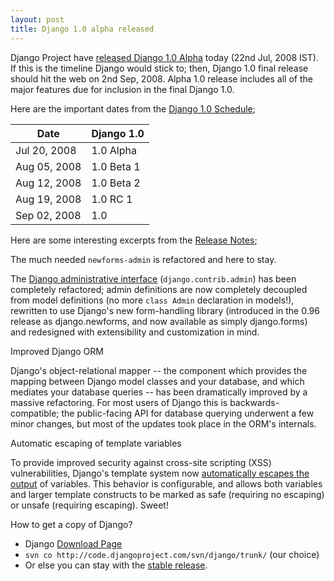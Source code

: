 ```yaml
---
layout: post
title: Django 1.0 alpha released
---
```


Django Project have <a href="http://www.djangoproject.com/weblog/2008/jul/21/10-alpha/">released Django 1.0 Alpha</a> today (22nd Jul, 2008 IST). If this is the timeline Django would stick to; then, Django 1.0 final release should hit the web on 2nd Sep, 2008. Alpha 1.0 release includes all of the major features due for inclusion in the final Django 1.0.

Here are the important dates from the <a href="http://code.djangoproject.com/wiki/VersionOneRoadmap#schedule">Django 1.0 Schedule</a>;

|Date |Django 1.0 |
| -- | -- |
| Jul 20, 2008 | 1.0 Alpha |
| Aug 05, 2008 | 1.0 Beta 1 |
| Aug 12, 2008 | 1.0 Beta 2 |
| Aug 19, 2008 | 1.0 RC 1 |
| Sep 02, 2008 | 1.0 |

Here are some interesting excerpts from the <a href="http://www.djangoproject.com/documentation/release_notes_1.0_alpha/">Release Notes</a>;

The much needed `newforms-admin` is refactored and here to stay.

The <a href="http://www.djangoproject.com/documentation/admin/">Django administrative interface</a> (`django.contrib.admin`) has been completely refactored; admin definitions are now completely decoupled from model definitions (no more `class Admin` declaration in models!), rewritten to use Django's new form-handling library (introduced in the 0.96 release as django.newforms, and now available as simply django.forms) and redesigned with extensibility and customization in mind.

Improved Django ORM

Django's object-relational mapper -- the component which provides the mapping between Django model classes and your database, and which mediates your database queries -- has been dramatically improved by a massive refactoring. For most users of Django this is backwards-compatible; the public-facing API for database querying underwent a few minor changes, but most of the updates took place in the ORM's internals.

Automatic escaping of template variables

To provide improved security against cross-site scripting (XSS) vulnerabilities, Django's template system now <a href="http://www.djangoproject.com/documentation/templates/#automatic-html-escaping">automatically escapes the output</a> of variables. This behavior is configurable, and allows both variables and larger template constructs to be marked as safe (requiring no escaping) or unsafe (requiring escaping). Sweet!

How to get a copy of Django?

* Django <a href="http://www.djangoproject.com/download/">Download Page</a>
* `svn co http://code.djangoproject.com/svn/django/trunk/` (our choice)
* Or else you can stay with the <a href="http://www.djangoproject.com/download/">stable release</a>.
